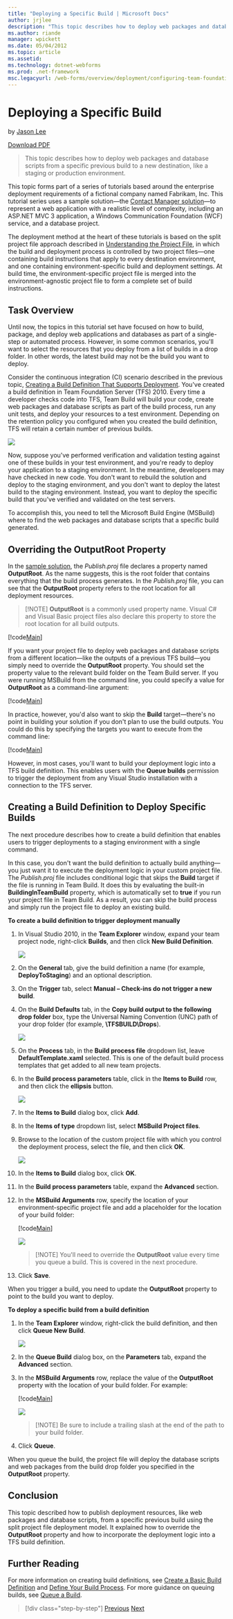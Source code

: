 ```yaml
---
title: "Deploying a Specific Build | Microsoft Docs"
author: jrjlee
description: "This topic describes how to deploy web packages and database scripts from a specific previous build to a new destination, like a staging or production enviro..."
ms.author: riande
manager: wpickett
ms.date: 05/04/2012
ms.topic: article
ms.assetid: 
ms.technology: dotnet-webforms
ms.prod: .net-framework
msc.legacyurl: /web-forms/overview/deployment/configuring-team-foundation-server-for-web-deployment/deploying-a-specific-build
---
```

Deploying a Specific Build
====================
by [Jason Lee](https://github.com/jrjlee)

[Download PDF](https://msdnshared.blob.core.windows.net/media/MSDNBlogsFS/prod.evol.blogs.msdn.com/CommunityServer.Blogs.Components.WeblogFiles/00/00/00/63/56/8130.DeployingWebAppsInEnterpriseScenarios.pdf)

> This topic describes how to deploy web packages and database scripts from a specific previous build to a new destination, like a staging or production environment.


This topic forms part of a series of tutorials based around the enterprise deployment requirements of a fictional company named Fabrikam, Inc. This tutorial series uses a sample solution&#x2014;the [Contact Manager solution](../web-deployment-in-the-enterprise/the-contact-manager-solution.md)&#x2014;to represent a web application with a realistic level of complexity, including an ASP.NET MVC 3 application, a Windows Communication Foundation (WCF) service, and a database project.

The deployment method at the heart of these tutorials is based on the split project file approach described in [Understanding the Project File](../web-deployment-in-the-enterprise/understanding-the-project-file.md), in which the build and deployment process is controlled by two project files&#x2014;one containing build instructions that apply to every destination environment, and one containing environment-specific build and deployment settings. At build time, the environment-specific project file is merged into the environment-agnostic project file to form a complete set of build instructions.

## Task Overview

Until now, the topics in this tutorial set have focused on how to build, package, and deploy web applications and databases as part of a single-step or automated process. However, in some common scenarios, you&#x27;ll want to select the resources that you deploy from a list of builds in a drop folder. In other words, the latest build may not be the build you want to deploy.

Consider the continuous integration (CI) scenario described in the previous topic, [Creating a Build Definition That Supports Deployment](creating-a-build-definition-that-supports-deployment.md). You&#x27;ve created a build definition in Team Foundation Server (TFS) 2010. Every time a developer checks code into TFS, Team Build will build your code, create web packages and database scripts as part of the build process, run any unit tests, and deploy your resources to a test environment. Depending on the retention policy you configured when you created the build definition, TFS will retain a certain number of previous builds.

![](deploying-a-specific-build/_static/image1.png)

Now, suppose you&#x27;ve performed verification and validation testing against one of these builds in your test environment, and you&#x27;re ready to deploy your application to a staging environment. In the meantime, developers may have checked in new code. You don&#x27;t want to rebuild the solution and deploy to the staging environment, and you don&#x27;t want to deploy the latest build to the staging environment. Instead, you want to deploy the specific build that you&#x27;ve verified and validated on the test servers.

To accomplish this, you need to tell the Microsoft Build Engine (MSBuild) where to find the web packages and database scripts that a specific build generated.

## Overriding the OutputRoot Property

In the [sample solution](../web-deployment-in-the-enterprise/the-contact-manager-solution.md), the *Publish.proj* file declares a property named **OutputRoot**. As the name suggests, this is the root folder that contains everything that the build process generates. In the *Publish.proj* file, you can see that the **OutputRoot** property refers to the root location for all deployment resources.

> [!NOTE] **OutputRoot** is a commonly used property name. Visual C# and Visual Basic project files also declare this property to store the root location for all build outputs.


[!code[Main](deploying-a-specific-build/samples/sample1.xml)]


If you want your project file to deploy web packages and database scripts from a different location&#x2014;like the outputs of a previous TFS build&#x2014;you simply need to override the **OutputRoot** property. You should set the property value to the relevant build folder on the Team Build server. If you were running MSBuild from the command line, you could specify a value for **OutputRoot** as a command-line argument:


[!code[Main](deploying-a-specific-build/samples/sample2.xml)]


In practice, however, you&#x27;d also want to skip the **Build** target&#x2014;there&#x27;s no point in building your solution if you don&#x27;t plan to use the build outputs. You could do this by specifying the targets you want to execute from the command line:


[!code[Main](deploying-a-specific-build/samples/sample3.xml)]


However, in most cases, you&#x27;ll want to build your deployment logic into a TFS build definition. This enables users with the **Queue builds** permission to trigger the deployment from any Visual Studio installation with a connection to the TFS server.

## Creating a Build Definition to Deploy Specific Builds

The next procedure describes how to create a build definition that enables users to trigger deployments to a staging environment with a single command.

In this case, you don&#x27;t want the build definition to actually build anything&#x2014;you just want it to execute the deployment logic in your custom project file. The *Publish.proj* file includes conditional logic that skips the **Build** target if the file is running in Team Build. It does this by evaluating the built-in **BuildingInTeamBuild** property, which is automatically set to **true** if you run your project file in Team Build. As a result, you can skip the build process and simply run the project file to deploy an existing build.

**To create a build definition to trigger deployment manually**

1. In Visual Studio 2010, in the **Team Explorer** window, expand your team project node, right-click **Builds**, and then click **New Build Definition**.

    ![](deploying-a-specific-build/_static/image2.png)
2. On the **General** tab, give the build definition a name (for example, **DeployToStaging**) and an optional description.
3. On the **Trigger** tab, select **Manual – Check-ins do not trigger a new build**.
4. On the **Build Defaults** tab, in the **Copy build output to the following drop folder** box, type the Universal Naming Convention (UNC) path of your drop folder (for example, **\\TFSBUILD\Drops**).

    ![](deploying-a-specific-build/_static/image3.png)
5. On the **Process** tab, in the **Build process file** dropdown list, leave **DefaultTemplate.xaml** selected. This is one of the default build process templates that get added to all new team projects.
6. In the **Build process parameters** table, click in the **Items to Build** row, and then click the **ellipsis** button.

    ![](deploying-a-specific-build/_static/image4.png)
7. In the **Items to Build** dialog box, click **Add**.
8. In the **Items of type** dropdown list, select **MSBuild Project files**.
9. Browse to the location of the custom project file with which you control the deployment process, select the file, and then click **OK**.

    ![](deploying-a-specific-build/_static/image5.png)
10. In the **Items to Build** dialog box, click **OK**.
11. In the **Build process parameters** table, expand the **Advanced** section.
12. In the **MSBuild Arguments** row, specify the location of your environment-specific project file and add a placeholder for the location of your build folder:

    [!code[Main](deploying-a-specific-build/samples/sample4.xml)]

    ![](deploying-a-specific-build/_static/image6.png)

    > [!NOTE] You&#x27;ll need to override the **OutputRoot** value every time you queue a build. This is covered in the next procedure.
13. Click **Save**.

When you trigger a build, you need to update the **OutputRoot** property to point to the build you want to deploy.

**To deploy a specific build from a build definition**

1. In the **Team Explorer** window, right-click the build definition, and then click **Queue New Build**.

    ![](deploying-a-specific-build/_static/image7.png)
2. In the **Queue Build** dialog box, on the **Parameters** tab, expand the **Advanced** section.
3. In the **MSBuild Arguments** row, replace the value of the **OutputRoot** property with the location of your build folder. For example:

    [!code[Main](deploying-a-specific-build/samples/sample5.xml)]

    ![](deploying-a-specific-build/_static/image8.png)

    > [!NOTE] Be sure to include a trailing slash at the end of the path to your build folder.
4. Click **Queue**.

When you queue the build, the project file will deploy the database scripts and web packages from the build drop folder you specified in the **OutputRoot** property.

## Conclusion

This topic described how to publish deployment resources, like web packages and database scripts, from a specific previous build using the split project file deployment model. It explained how to override the **OutputRoot** property and how to incorporate the deployment logic into a TFS build definition.

## Further Reading

For more information on creating build definitions, see [Create a Basic Build Definition](https://msdn.microsoft.com/en-us/library/ms181716.aspx) and [Define Your Build Process](https://msdn.microsoft.com/en-us/library/ms181715.aspx). For more guidance on queuing builds, see [Queue a Build](https://msdn.microsoft.com/en-us/library/ms181722.aspx).

>[!div class="step-by-step"]
[Previous](creating-a-build-definition-that-supports-deployment.md)
[Next](configuring-permissions-for-team-build-deployment.md)
